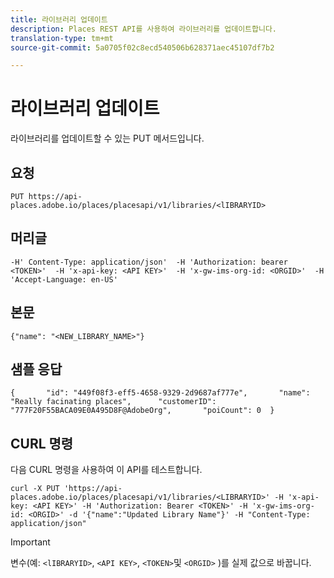```yaml
---
title: 라이브러리 업데이트
description: Places REST API를 사용하여 라이브러리를 업데이트합니다.
translation-type: tm+mt
source-git-commit: 5a0705f02c8ecd540506b628371aec45107df7b2

---
```



# 라이브러리 업데이트

라이브러리를 업데이트할 수 있는 PUT 메서드입니다.

## 요청

```text
PUT https://api-places.adobe.io/places/placesapi/v1/libraries/<lIBRARYID>
```

## 머리글

```text
-H' Content-Type: application/json'  -H 'Authorization: bearer <TOKEN>'  -H 'x-api-key: <API KEY>'  -H 'x-gw-ims-org-id: <ORGID>'  -H 'Accept-Language: en-US'
```

## 본문

```text
{"name": "<NEW_LIBRARY_NAME>"}
```

## 샘플 응답

```text
{       "id": "449f08f3-eff5-4658-9329-2d9687af777e",       "name": "Really facinating places",      "customerID": "777F20F55BACA09E0A495D8F@AdobeOrg",       "poiCount": 0  }
```

## CURL 명령

다음 CURL 명령을 사용하여 이 API를 테스트합니다.

```text
curl -X PUT 'https://api-places.adobe.io/places/placesapi/v1/libraries/<LIBRARYID>' -H 'x-api-key: <API KEY>' -H 'Authorization: Bearer <TOKEN>' -H 'x-gw-ims-org-id: <ORGID>' -d '{"name":"Updated Library Name"}' -H "Content-Type: application/json"
```

>[!IMPORTANT]
>
>변수(예: `<lIBRARYID>`, `<API KEY>`, `<TOKEN>`및 `<ORGID>` )를 실제 값으로 바꿉니다.

